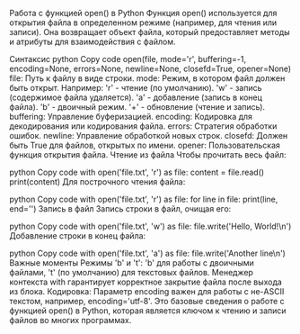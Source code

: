 Работа с функцией open() в Python
Функция open() используется для открытия файла в определенном режиме (например, для чтения или записи). Она возвращает объект файла, который предоставляет методы и атрибуты для взаимодействия с файлом.

Синтаксис
python
Copy code
open(file, mode='r', buffering=-1, encoding=None, errors=None, newline=None, closefd=True, opener=None)
file: Путь к файлу в виде строки.
mode: Режим, в котором файл должен быть открыт. Например:
'r' - чтение (по умолчанию).
'w' - запись (содержимое файла удаляется).
'a' - добавление (запись в конец файла).
'b' - двоичный режим.
'+' - обновление (чтение и запись).
buffering: Управление буферизацией.
encoding: Кодировка для декодирования или кодирования файла.
errors: Стратегия обработки ошибок.
newline: Управление обработкой новых строк.
closefd: Должен быть True для файлов, открытых по имени.
opener: Пользовательская функция открытия файла.
Чтение из файла
Чтобы прочитать весь файл:

python
Copy code
with open('file.txt', 'r') as file:
    content = file.read()
    print(content)
Для построчного чтения файла:

python
Copy code
with open('file.txt', 'r') as file:
    for line in file:
        print(line, end='')
Запись в файл
Запись строки в файл, очищая его:

python
Copy code
with open('file.txt', 'w') as file:
    file.write('Hello, World!\n')
Добавление строки в конец файла:

python
Copy code
with open('file.txt', 'a') as file:
    file.write('Another line\n')
Важные моменты
Режимы 'b' и 't': 'b' для работы с двоичными файлами, 't' (по умолчанию) для текстовых файлов.
Менеджер контекста with гарантирует корректное закрытие файла после выхода из блока.
Кодировка: Параметр encoding важен для работы с не-ASCII текстом, например, encoding='utf-8'.
Это базовые сведения о работе с функцией open() в Python, которая является ключом к чтению и записи файлов во многих программах.